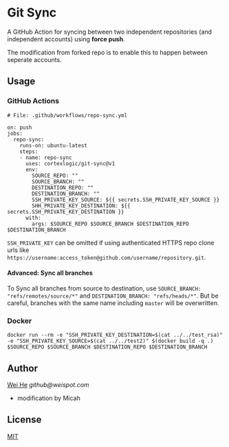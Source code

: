 # Git Sync

A GitHub Action for syncing between two independent repositories (and independent accounts) using **force push**. 

The modification from forked repo is to enable this to happen between seperate accounts. 

## Usage

### GitHub Actions
```
# File: .github/workflows/repo-sync.yml

on: push
jobs:
  repo-sync:
    runs-on: ubuntu-latest
    steps:
    - name: repo-sync
      uses: cortexlogic/git-sync@v1
      env:
        SOURCE_REPO: ""
        SOURCE_BRANCH: ""
        DESTINATION_REPO: ""
        DESTINATION_BRANCH: ""
        SSH_PRIVATE_KEY_SOURCE: ${{ secrets.SSH_PRIVATE_KEY_SOURCE }}
        SHH_PRIVATE_KEY_DESTINATION: ${{ secrets.SSH_PRIVATE_KEY_DESTINATION }}
      with:
        args: $SOURCE_REPO $SOURCE_BRANCH $DESTINATION_REPO $DESTINATION_BRANCH
```
`SSH_PRIVATE_KEY` can be omitted if using authenticated HTTPS repo clone urls like `https://username:access_token@github.com/username/repository.git`.

#### Advanced: Sync all branches

To Sync all branches from source to destination, use `SOURCE_BRANCH: "refs/remotes/source/*"` and `DESTINATION_BRANCH: "refs/heads/*"`. But be careful, branches with the same name including `master` will be overwritten.

### Docker
```
docker run --rm -e "SSH_PRIVATE_KEY_DESTINATION=$(cat ../../test_rsa)" -e "SSH_PRIVATE_KEY_SOURCE=$(cat ../../test2)" $(docker build -q .) $SOURCE_REPO $SOURCE_BRANCH $DESTINATION_REPO $DESTINATION_BRANCH
```

## Author
[Wei He](https://github.com/wei) _github@weispot.com_
+ modification by Micah


## License
[MIT](https://wei.mit-license.org)
